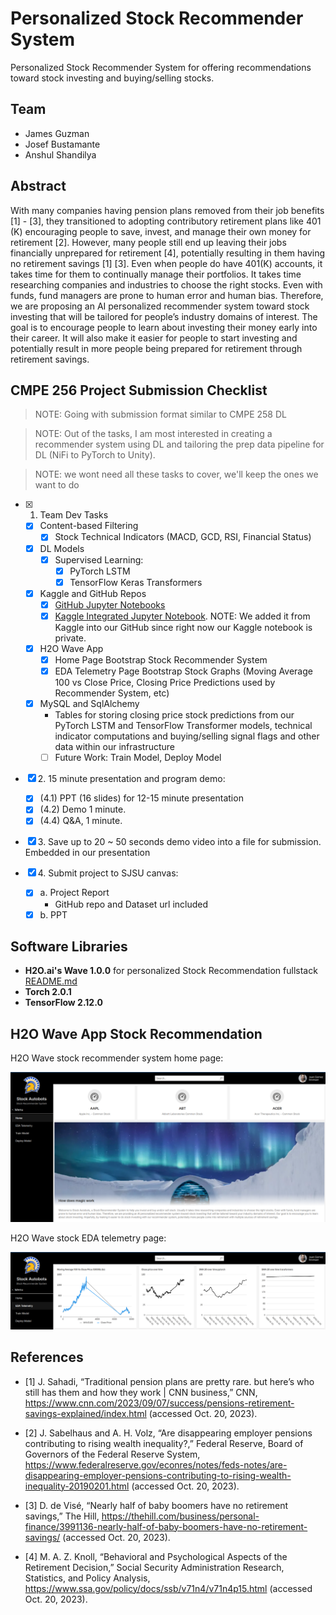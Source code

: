 # Personalized Stock Recommender System

Personalized Stock Recommender System for offering recommendations toward stock investing and buying/selling stocks.

## Team

- James Guzman
- Josef Bustamante
- Anshul Shandilya

## Abstract

With many companies having pension plans removed from their job benefits [1] - [3], they transitioned to adopting contributory retirement plans like 401 (K) encouraging people to save, invest, and manage their own money for retirement [2]. However, many people still end up leaving their jobs financially unprepared for retirement [4], potentially resulting in them having no retirement savings [1] [3]. Even when people do have 401(K) accounts, it takes time for them to continually manage their portfolios. It takes time researching companies and industries to choose the right stocks. Even with funds, fund managers are prone to human error and human bias. Therefore, we are proposing an AI personalized recommender system toward stock investing that will be tailored for people’s industry domains of interest. The goal is to encourage people to learn about investing their money early into their career. It will also make it easier for people to start investing and potentially result in more people being prepared for retirement through retirement savings.

## CMPE 256 Project Submission Checklist

> NOTE: Going with submission format similar to CMPE 258 DL

> NOTE: Out of the tasks, I am most interested in creating a recommender system using DL and tailoring the prep data pipeline for DL (NiFi to PyTorch to Unity).

> NOTE: we wont need all these tasks to cover, we'll keep the ones we want to do

- [x] 1. Team Dev Tasks
    - [x] Content-based Filtering
        - [x] Stock Technical Indicators (MACD, GCD, RSI, Financial Status)
    - [x] DL Models
        - [x] Supervised Learning:
            - [x] PyTorch LSTM
            - [x] TensorFlow Keras Transformers
    - [x] Kaggle and GitHub Repos
        - [x] [GitHub Jupyter Notebooks](./Notebooks/)
        - [x] [Kaggle Integrated Jupyter Notebook](./Notebooks/cmpe256-group-project_integrated_josef_james_anshul.ipynb). NOTE: We added it from Kaggle into our GitHub since right now our Kaggle notebook is private.
    - [x] H2O Wave App
        - [x] Home Page Bootstrap Stock Recommender System
        - [x] EDA Telemetry Page Bootstrap Stock Graphs (Moving Average 100 vs Close Price, Closing Price Predictions used by Recommender System, etc)
    - [x] MySQL and SqlAlchemy
        - Tables for storing closing price stock predictions from our PyTorch LSTM and TensorFlow Transformer models, technical indicator computations and buying/selling signal flags and other data within our infrastructure
        - [ ] Future Work: Train Model, Deploy Model

- [x] 2\. 15 minute presentation and program demo:

    - [x] (4.1) PPT (16 slides) for 12-15 minute presentation
    - [x] (4.2) Demo 1 minute.
    - [x] (4.4) Q&A, 1 minute.

- [x] 3\. Save up to 20 ~ 50 seconds demo video into a file for submission. Embedded in our presentation
- [x] 4\. Submit project to SJSU canvas:
    - [x] a. Project Report
        - GitHub repo and Dataset url included
    - [x] b. PPT

## Software Libraries

- **H2O.ai's Wave 1.0.0** for personalized Stock Recommendation fullstack [README.md](myStock-wave-app/README.md)
- **Torch 2.0.1**
- **TensorFlow 2.12.0**

## H2O Wave App Stock Recommendation

H2O Wave stock recommender system home page:

![h2o_wave_stock_rec_sys_home](images/h2o_wave_stock_rec_sys_home.png)

H2O Wave stock EDA telemetry page:

![h2o_wave_eda_telemetry_page](images/h2o_wave_eda_telemetry_page.png)

## References

- [1] J. Sahadi, “Traditional pension plans are pretty rare. but here’s who still has them and how they work | CNN business,” CNN, https://www.cnn.com/2023/09/07/success/pensions-retirement-savings-explained/index.html (accessed Oct. 20, 2023).

- [2] J. Sabelhaus and A. H. Volz, “Are disappearing employer pensions contributing to rising wealth inequality?,” Federal Reserve, Board of Governors of the Federal Reserve System, https://www.federalreserve.gov/econres/notes/feds-notes/are-disappearing-employer-pensions-contributing-to-rising-wealth-inequality-20190201.html (accessed Oct. 20, 2023).

- [3] D. de Visé, “Nearly half of baby boomers have no retirement savings,” The Hill, https://thehill.com/business/personal-finance/3991136-nearly-half-of-baby-boomers-have-no-retirement-savings/ (accessed Oct. 20, 2023).

- [4] M. A. Z. Knoll, “Behavioral and Psychological Aspects of the Retirement Decision,” Social Security Administration Research, Statistics, and Policy Analysis, https://www.ssa.gov/policy/docs/ssb/v71n4/v71n4p15.html (accessed Oct. 20, 2023).

